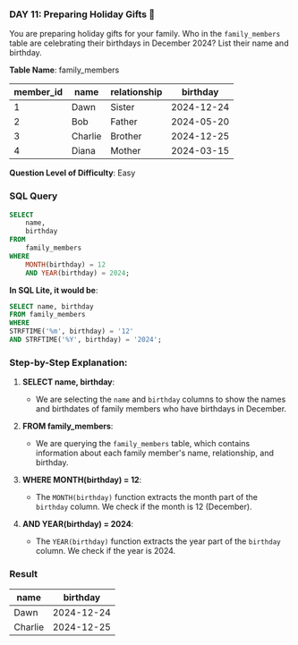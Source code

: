 ### DAY 11: Preparing Holiday Gifts 🎁

You are preparing holiday gifts for your family. Who in the `family_members` table are celebrating their birthdays in December 2024? List their name and birthday.


**Table Name**: family_members

| member_id | name    | relationship | birthday   |
|-----------|---------|--------------|------------|
| 1         | Dawn    | Sister       | 2024-12-24 |
| 2         | Bob     | Father       | 2024-05-20 |
| 3         | Charlie | Brother      | 2024-12-25 |
| 4         | Diana   | Mother       | 2024-03-15 |


**Question Level of Difficulty**: Easy



### SQL Query

```sql
SELECT 
    name, 
    birthday
FROM 
    family_members
WHERE 
    MONTH(birthday) = 12
    AND YEAR(birthday) = 2024;
```

**In SQL Lite, it would be**:

```sql
SELECT name, birthday
FROM family_members
WHERE
STRFTIME('%m', birthday) = '12'
AND STRFTIME('%Y', birthday) = '2024'; 
```


### Step-by-Step Explanation:

1. **SELECT name, birthday**:
   - We are selecting the `name` and `birthday` columns to show the names and birthdates of family members who have birthdays in December.

2. **FROM family_members**:
   - We are querying the `family_members` table, which contains information about each family member's name, relationship, and birthday.

3. **WHERE MONTH(birthday) = 12**:
   - The `MONTH(birthday)` function extracts the month part of the `birthday` column. We check if the month is 12 (December).

4. **AND YEAR(birthday) = 2024**:
   - The `YEAR(birthday)` function extracts the year part of the `birthday` column. We check if the year is 2024.



### Result

| name    | birthday   |
|---------|------------|
| Dawn    | 2024-12-24 |
| Charlie | 2024-12-25 |
